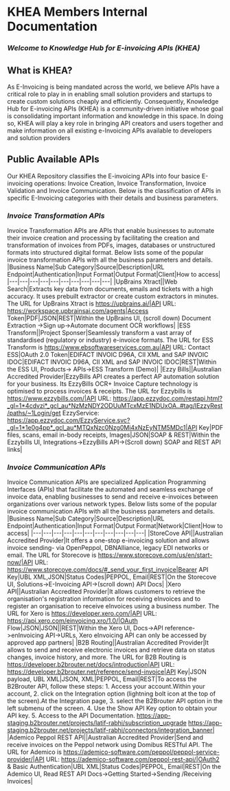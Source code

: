 # KHEA Members Internal Documentation
### _Welcome to Knowledge Hub for E-invoicing APIs (KHEA)_

## What is KHEA?
As E-Invoicing is being mandated across the world, we believe APIs have a critical role to play in in enabling small solution providers and startups to create custom solutions cheaply and efficiently. Consequently, Knowledge Hub for E-invoicing APIs (KHEA) is a community-driven initiative whose goal is consolidating important information and knowledge in this space. In doing so, KHEA will play a key role in bringing API creators and users together and make information on all existing e-Invoicing APIs available to developers and solution providers

## Public Available APIs
Our KHEA Repository classifies the E-invoicing APIs into four basice E-invoicing operations: Invoice Creation, Invoice Transformation, Invoice Validation and Invoice Communication. Below is the classification of APIs in specific E-Invoicing categories with their details and business parameters.

### _Invoice Transformation APIs_
Invoice Transformation APIs are APIs that enable businesses to automate their invoice creation and processing by facilitating the creation and transformation of invoices from PDFs, images, databases or unstructured formats into structured digital format. Below lists some of the popular invoice transformation APIs with all the business parameters and details.
|Business Name|Sub Category|Source|Description|URL Endpoint|Authentication|Input Format|Output Format|Client|How to access|
|---|---|---|---|---|---|---|---|---|---|
|UpBrains Xtract||Web Search|Extracts key data from documents, emails and tickets with a high accuracy. It uses prebuilt extractor or create custom extractors in minutes. The URL for UpBrains Xtract is https://upbrains.ai/|API URL: https://workspace.upbrainsai.com/agents|Access Token|PDF|JSON|REST|Within the UpBrains UI, (scroll down) Document Extraction ->Sign up->Automate document OCR workflows|
|ESS Transform||Project Sponser|Seamlessly transform a vast array of standardised (regulatory or industry) e-invoice formats. The URL for ESS Transform is https://www.ebsoftwareservices.com.au|API URL: Contact ESS|OAuth 2.0 Token|EDIFACT INVOIC D96A, CII XML and SAP INVOIC IDOC|EDIFACT INVOIC D96A, CII XML and SAP INVOIC IDOC|REST|Within the ESS UI, Products-> APIs->ESS Transform (Demo)|
|Ezzy Bills||Australian Accredited Provider|EzzyBills API creates a perfect AP automation solution for your business. Its EzzyBills OCR+ Invoice Capture technology is optimised to process invoices & receipts. The URL for Ezzybills is https://www.ezzybills.com/|API URL: https://app.ezzydoc.com/restapi.html?_gl=1*4cdvzi*_gcl_au*NzMzNDY2ODUuMTcxMzE1NDUxOA..#tag/IEzzyRest/paths/~1Login/get    EzzyService: https://app.ezzydoc.com/EzzyService.svc?_gl=1*1e0g4pp*_gcl_au*MTQxNzc0Nzg0Mi4xNzEyNTM5MDc1|API Key|PDF files, scans, email in-body receipts, Images|JSON|SOAP & REST|Within the Ezzybills UI, Integrations->EzzyBills API->(Scroll down) SOAP and REST API links|

### _Invoice Communication APIs_
Invoice Communication APIs are specialized Application Programming Interfaces (APIs) that facilitate the automated and seamless exchange of invoice data, enabling businesses to send and receive e-invoices between organizations over various network types. Below lists some of the popular invoice communication APIs with all the business parameters and details.
|Business Name|Sub Category|Source|Description|URL Endpoint|Authentication|Input Format|Output Format|Network|Client|How to access|
|---|---|---|---|---|---|---|---|---|---|---|
|StoreCove API||Australian Accredited Provider|It offers a one-stop e-invoicing solution and allows invoice sending- via OpenPeppol, DBNAlliance, legacy EDI networks or email. The URL for Storecove is https://www.storecove.com/us/en/start-now/|API URL: https://www.storecove.com/docs/#_send_your_first_invoice|Bearer API Key|UBL XML,JSON|Status Codes|PEPPOL, Email|REST|On the Storecove UI, Solutions->E-Invoicing API->(scroll down) API Docs|
|Xero API||Australian Accredited Provider|It allows customers to retrieve the organisation's registration information for receiving eInvoices and to register an organisation to receive eInvoices using a business number. The URL for Xero is https://developer.xero.com/|API URL: https://api.xero.com/einvoicing.xro/1.0/|OAuth Flow|JSON|JSON||REST|Within the Xero UI, Docs->API reference->enInvoicing API->URLs, Xero eInvoicing API can only be accessed by approved app partners|
|B2B Routing||Australian Accredited Provider|It allows to send and receive electronic invoices and retrieve data on status changes, invoice history, and more. The URL for B2B Routing is https://developer.b2brouter.net/docs/introduction|API URL: https://developer.b2brouter.net/reference/send-invoice|API Key|JSON payload, UBL XML|JSON, XML|PEPPOL, Email|REST|To access the B2Brouter API, follow these steps: 1. Access your account.Within your account, 2. click on the Integration option (lightning bolt icon at the top of the screen).At the Integration page, 3. select the B2Brouter API option in the left submenu of the screen. 4. Use the Show API Key option to obtain your API key. 5. Access to the API Documentation. https://app-staging.b2brouter.net/projects/latif-rabhi/subscription_upgrade https://app-staging.b2brouter.net/projects/latif-rabhi/connectors/integration_banner|
|Ademico Peppol REST API||Australian Accredited Provider|Send and receive invoices on the Peppol network using Domibus RESTful API. The URL for Ademico is https://ademico-software.com/peppol/peppol-service-provider/|API URL: https://ademico-software.com/peppol-rest-api/|OAuth2 & Basic Authentication|UBL XML|Status Codes|PEPPOL, Email|REST|On the Ademico UI, Read REST API Docs->Getting Started->Sending /Receiving Invoices|
